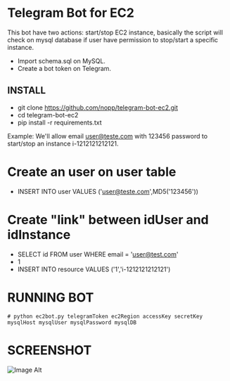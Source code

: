 # Telegram Bot for EC2

This bot have two actions: start/stop EC2 instance, basically the script will check on mysql database if user have permission to stop/start a specific instance.

* Import schema.sql on MySQL.
* Create a bot token on Telegram.

## INSTALL

* git clone https://github.com/nopp/telegram-bot-ec2.git
* cd telegram-bot-ec2
* pip install -r requirements.txt

Example: We'll allow email user@teste.com with 123456 password to start/stop an instance i-1212121212121.

Create an user on user table
============================
* INSERT INTO user VALUES ('user@teste.com',MD5('123456'))
  
Create "link" between idUser and idInstance
===========================================
* SELECT id FROM user WHERE email = 'user@test.com'
* 1
* INSERT INTO resource VALUES ('1','i-1212121212121') 

RUNNING BOT
===========

	# python ec2bot.py telegramToken ec2Region accessKey secretKey mysqlHost mysqlUser mysqlPassword mysqlDB 

SCREENSHOT
==========
![Image Alt](http://i63.tinypic.com/2nsbdx4.png)
